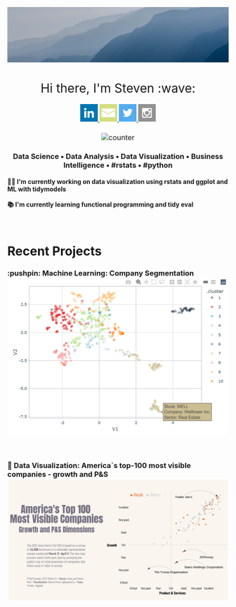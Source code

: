 <!-- bannner -->
![](https://github.com/poncest/poncest/blob/main/icons/banner.jpg)


<!-- social media buttons -->
<h1 style="font-weight:normal" align="center">
   &nbsp;Hi there, I'm Steven :wave:&nbsp;
</h1>

<div id="badges" align="center">

<a href="https://www.linkedin.com/in/stevenponce/">
   <img border="0" alt="LinkedIn" src="https://github.com/poncest/poncest/blob/main/icons/LINKEDIN.svg" width="40" height="40">
</a>

<a href="mailto:steven_ponce@yahoo.com">
   <img border="0" alt="Email" src="https://github.com/poncest/poncest/blob/main/icons/MAIL.svg" width="40" height="40">
</a>

<a href="https://twitter.com/sponce1">
   <img border="0" alt="Twitter" src="https://github.com/poncest/poncest/blob/main/icons/TWITTER.svg" width="40" height="40">
</a>

<a href="https://www.instagram.com/sponce11/">
   <img border="0" alt="Instagram" src="https://github.com/poncest/poncest/blob/main/icons/IG.svg" width="40" height="40">
</a> 


<!-- profile counter button -->
<h3 style="font-weight:normal" align="center">
<img src="https://komarev.com/ghpvc/?username=poncest&style=flat-square&color=blue" alt="counter"/>
</h3>

 <!-- hello and about me text sections -->  
<h3 align="center">
  Data Science • Data Analysis • Data Visualization • Business Intelligence • #rstats • #python 
</h3>

  
<h4 align="left">
   👨‍💻 I'm currently working on data visualization using rstats and ggplot and ML with tidymodels 
   <br><br>
   📚 I'm currently learning functional programming and tidy eval
</h4>
<br>


<!-- Recent Projects Section -->
<h1 align="left">
   Recent Projects
</h1>

<h3 align="left">
 :pushpin: Machine Learning: Company Segmentation 
   <a href="https://rpubs.com/poncest/885397">
   <img border="0" alt="company segmentation" src="https://github.com/poncest/poncest/blob/main/img/company_segmentation.png" >
   </a>
        
   <br></br>
 :pushpin: Data Visualization: America`s top-100 most visible companies - growth and P&S
   <a href="https://rpubs.com/poncest/885397">
   <img border="0" alt="top-100 most visible companies" src="https://github.com/poncest/tidytuesday/blob/main/2022/Week_22/2022_22_reputation.png" >
   </a>
        
</h3>
 




<!--
**poncest/poncest** is a ✨ _special_ ✨ repository because its `README.md` (this file) appears on your GitHub profile.

Here are some ideas to get you started:

- 🔭 I’m currently working on ...
- 🌱 I’m currently learning ...
- 👯 I’m looking to collaborate on ...
- 🤔 I’m looking for help with ...
- 💬 Ask me about ...
- 📫 How to reach me: ...
- 😄 Pronouns: ...
- ⚡ Fun fact: ...
-->
